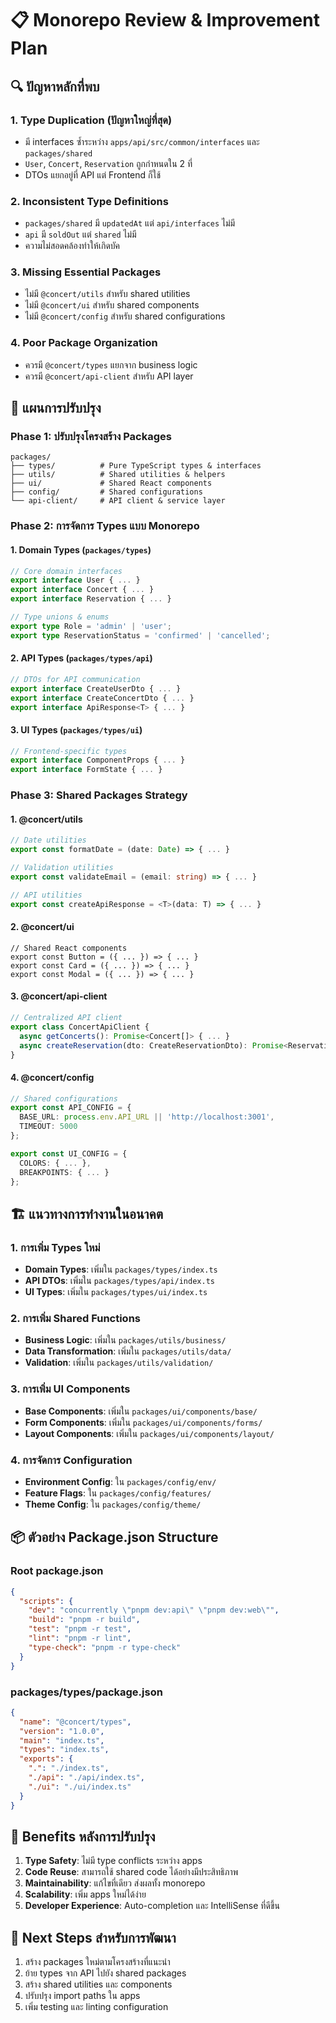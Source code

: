 # 📋 Monorepo Review & Improvement Plan

## 🔍 ปัญหาหลักที่พบ

### 1. **Type Duplication** (ปัญหาใหญ่ที่สุด)
- มี interfaces ซ้ำระหว่าง `apps/api/src/common/interfaces` และ `packages/shared`
- `User`, `Concert`, `Reservation` ถูกกำหนดใน 2 ที่
- DTOs แยกอยู่ที่ API แต่ Frontend ก็ใช้

### 2. **Inconsistent Type Definitions**
- `packages/shared` มี `updatedAt` แต่ `api/interfaces` ไม่มี
- `api` มี `soldOut` แต่ `shared` ไม่มี
- ความไม่สอดคล้องทำให้เกิดบัค

### 3. **Missing Essential Packages**
- ไม่มี `@concert/utils` สำหรับ shared utilities
- ไม่มี `@concert/ui` สำหรับ shared components
- ไม่มี `@concert/config` สำหรับ shared configurations

### 4. **Poor Package Organization**
- ควรมี `@concert/types` แยกจาก business logic
- ควรมี `@concert/api-client` สำหรับ API layer

## 🎯 แผนการปรับปรุง

### Phase 1: ปรับปรุงโครงสร้าง Packages

```
packages/
├── types/          # Pure TypeScript types & interfaces
├── utils/          # Shared utilities & helpers  
├── ui/             # Shared React components
├── config/         # Shared configurations
└── api-client/     # API client & service layer
```

### Phase 2: การจัดการ Types แบบ Monorepo

#### 1. **Domain Types** (`packages/types`)
```typescript
// Core domain interfaces
export interface User { ... }
export interface Concert { ... }
export interface Reservation { ... }

// Type unions & enums
export type Role = 'admin' | 'user';
export type ReservationStatus = 'confirmed' | 'cancelled';
```

#### 2. **API Types** (`packages/types/api`)
```typescript
// DTOs for API communication
export interface CreateUserDto { ... }
export interface CreateConcertDto { ... }
export interface ApiResponse<T> { ... }
```

#### 3. **UI Types** (`packages/types/ui`)
```typescript
// Frontend-specific types
export interface ComponentProps { ... }
export interface FormState { ... }
```

### Phase 3: Shared Packages Strategy

#### 1. **@concert/utils**
```typescript
// Date utilities
export const formatDate = (date: Date) => { ... }

// Validation utilities  
export const validateEmail = (email: string) => { ... }

// API utilities
export const createApiResponse = <T>(data: T) => { ... }
```

#### 2. **@concert/ui** 
```tsx
// Shared React components
export const Button = ({ ... }) => { ... }
export const Card = ({ ... }) => { ... }
export const Modal = ({ ... }) => { ... }
```

#### 3. **@concert/api-client**
```typescript
// Centralized API client
export class ConcertApiClient {
  async getConcerts(): Promise<Concert[]> { ... }
  async createReservation(dto: CreateReservationDto): Promise<Reservation> { ... }
}
```

#### 4. **@concert/config**
```typescript
// Shared configurations
export const API_CONFIG = {
  BASE_URL: process.env.API_URL || 'http://localhost:3001',
  TIMEOUT: 5000
};

export const UI_CONFIG = {
  COLORS: { ... },
  BREAKPOINTS: { ... }
};
```

## 🏗️ แนวทางการทำงานในอนาคต

### 1. **การเพิ่ม Types ใหม่**
- **Domain Types**: เพิ่มใน `packages/types/index.ts`
- **API DTOs**: เพิ่มใน `packages/types/api/index.ts`
- **UI Types**: เพิ่มใน `packages/types/ui/index.ts`

### 2. **การเพิ่ม Shared Functions**
- **Business Logic**: เพิ่มใน `packages/utils/business/`
- **Data Transformation**: เพิ่มใน `packages/utils/data/`
- **Validation**: เพิ่มใน `packages/utils/validation/`

### 3. **การเพิ่ม UI Components**
- **Base Components**: เพิ่มใน `packages/ui/components/base/`
- **Form Components**: เพิ่มใน `packages/ui/components/forms/`
- **Layout Components**: เพิ่มใน `packages/ui/components/layout/`

### 4. **การจัดการ Configuration**
- **Environment Config**: ใน `packages/config/env/`
- **Feature Flags**: ใน `packages/config/features/`
- **Theme Config**: ใน `packages/config/theme/`

## 📦 ตัวอย่าง Package.json Structure

### Root package.json
```json
{
  "scripts": {
    "dev": "concurrently \"pnpm dev:api\" \"pnpm dev:web\"",
    "build": "pnpm -r build",
    "test": "pnpm -r test",
    "lint": "pnpm -r lint",
    "type-check": "pnpm -r type-check"
  }
}
```

### packages/types/package.json
```json
{
  "name": "@concert/types",
  "version": "1.0.0",
  "main": "index.ts",
  "types": "index.ts",
  "exports": {
    ".": "./index.ts",
    "./api": "./api/index.ts",
    "./ui": "./ui/index.ts"
  }
}
```

## 🎯 Benefits หลังการปรับปรุง

1. **Type Safety**: ไม่มี type conflicts ระหว่าง apps
2. **Code Reuse**: สามารถใช้ shared code ได้อย่างมีประสิทธิภาพ  
3. **Maintainability**: แก้ไขที่เดียว ส่งผลทั้ง monorepo
4. **Scalability**: เพิ่ม apps ใหม่ได้ง่าย
5. **Developer Experience**: Auto-completion และ IntelliSense ที่ดีขึ้น

## 🚀 Next Steps สำหรับการพัฒนา

1. สร้าง packages ใหม่ตามโครงสร้างที่แนะนำ
2. ย้าย types จาก API ไปยัง shared packages
3. สร้าง shared utilities และ components
4. ปรับปรุง import paths ใน apps
5. เพิ่ม testing และ linting configuration